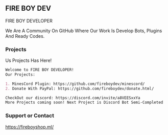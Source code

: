 ## FIRE BOY DEV

FIRE BOY DEVELOPER

We Are A Community On GitHub Where Our Work Is Develop Bots, Plugins And Ready Codes.

### Projects

Us Projects Has Here!

```markdown
Welcome to FIRE BOY DEVELOPER!
Our Projects: 

1. MinesCord Plugin: https://github.com/fireboydev/minescord/
2. Donate With PayPal: https://github.com/fireboydev/donate.html/

CheckOut our discord: https://discord.com/invite/a8VEESxxYa
More Projects coming soon! Next Project is Discord Bot Semi-Completed
```

### Support or Contact

https://fireboyshop.ml/
